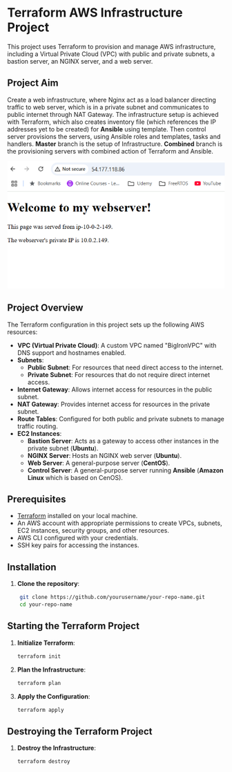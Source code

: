 # Terraform AWS Infrastructure Project

This project uses Terraform to provision and manage AWS infrastructure, including a Virtual Private Cloud (VPC) with public and private subnets, a bastion server, an NGINX server, and a web server.


## Project Aim

Create a web infrastructure, where Nginx act as a load balancer directing traffic to web server, which is in 
a private subnet and communicates to public internet through NAT Gateway. The infrastructure setup is achieved with 
Terraform, which also creates inventory file (which references the IP addresses yet to be created)
for **Ansible** using template. Then control server provisions the servers, using Ansible roles and templates, tasks 
and handlers. **Master** branch is the setup of Infrastructure. **Combined** branch is the provisioning servers 
with combined action of Terraform and Ansible.

![request to the public IP of Nginx routed to web server in the private subnet](./webserver.png)


## Project Overview

The Terraform configuration in this project sets up the following AWS resources:

- **VPC (Virtual Private Cloud)**: A custom VPC named "BigIronVPC" with DNS support and hostnames enabled.
- **Subnets**: 
  - **Public Subnet**: For resources that need direct access to the internet.
  - **Private Subnet**: For resources that do not require direct internet access.
- **Internet Gateway**: Allows internet access for resources in the public subnet.
- **NAT Gateway**: Provides internet access for resources in the private subnet.
- **Route Tables**: Configured for both public and private subnets to manage traffic routing.
- **EC2 Instances**:
  - **Bastion Server**: Acts as a gateway to access other instances in the private subnet (**Ubuntu**).
  - **NGINX Server**: Hosts an NGINX web server (**Ubuntu**).
  - **Web Server**: A general-purpose server (**CentOS**).
  - **Control Server**: A general-purpose server running **Ansible** (**Amazon Linux** which is based on CenOS).
 

## Prerequisites

- [Terraform](https://www.terraform.io/downloads.html) installed on your local machine.
- An AWS account with appropriate permissions to create VPCs, subnets, EC2 instances, security groups, and other resources.
- AWS CLI configured with your credentials.
- SSH key pairs for accessing the instances.

## Installation

1. **Clone the repository**:
```bash
    git clone https://github.com/yourusername/your-repo-name.git
    cd your-repo-name
```

## Starting the Terraform Project

1. **Initialize Terraform**:
    ```bash
    terraform init
    ```

2. **Plan the Infrastructure**:
    ```bash
    terraform plan
    ```

3. **Apply the Configuration**:
    ```bash
    terraform apply
    ```

## Destroying the Terraform Project

1. **Destroy the Infrastructure**:
    ```bash
    terraform destroy
    ```
